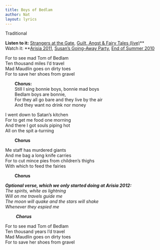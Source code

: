 ```yaml
---
title: Boys of Bedlam
author: Nat
layout: lyrics
---
```

Traditional

**Listen to it:** <a href="http://strangerways.bandcamp.com/track/boys-of-bedlam" target="_blank">Strangers at the Gate</a>, <a href="http://strangerways.bandcamp.com/track/boys-of-bedlam-live" target="_blank">Guilt, Angst & Fairy Tales (live)</a>**  
Watch it: **<a href="http://www.youtube.com/watch?v=aUSUQkAygJg&list=PL817AC17588C2A051&index=1&feature=plpp_video" target="_blank">Arisia 2011</a>, <a href="http://www.youtube.com/watch?v=jWuwP3ggtMk&list=PLE2BDB948181C7A2B&index=1&feature=plpp_video" target="_blank">Susan’s Going-Away Party</a>, <a href="http://www.youtube.com/watch?v=skTkktFkIDY&list=PLB4383B36578F1B20&index=4&feature=plpp_video" target="_blank">End of Summer 2010</a>

For to see mad Tom of Bedlam  
Ten thousand miles I’d travel  
Mad Maudlin goes on dirty toes  
For to save her shoes from gravel

<p style="padding-left: 30px;">
  <strong>Chorus:</strong><br /> Still I sing bonnie boys, bonnie mad boys<br /> Bedlam boys are bonnie,<br /> For they all go bare and they live by the air<br /> And they want no drink nor money
</p>

I went down to Satan’s kitchen  
For to get me food one morning  
And there I got souls piping hot  
All on the spit a-turning

<p style="padding-left: 30px;">
  <strong>Chorus</strong>
</p>

Me staff has murdered giants  
And me bag a long knife carries  
For to cut mince pies from children’s thighs  
With which to feed the fairies

<p style="padding-left: 30px;">
  <strong>Chorus</strong>
</p>

***Optional verse, which we only started doing at Arisia 2012:***  
*The spirits, white as lightning  
Will on me travels guide me  
The moon will quake and the stars will shake  
Whenever they espied me*

<p style="padding-left: 30px;">
  <em> <strong>Chorus</strong></em>
</p>

For to see mad Tom of Bedlam  
Ten thousand years I’d travel  
Mad Maudlin goes on dirty toes  
For to save her shoes from gravel